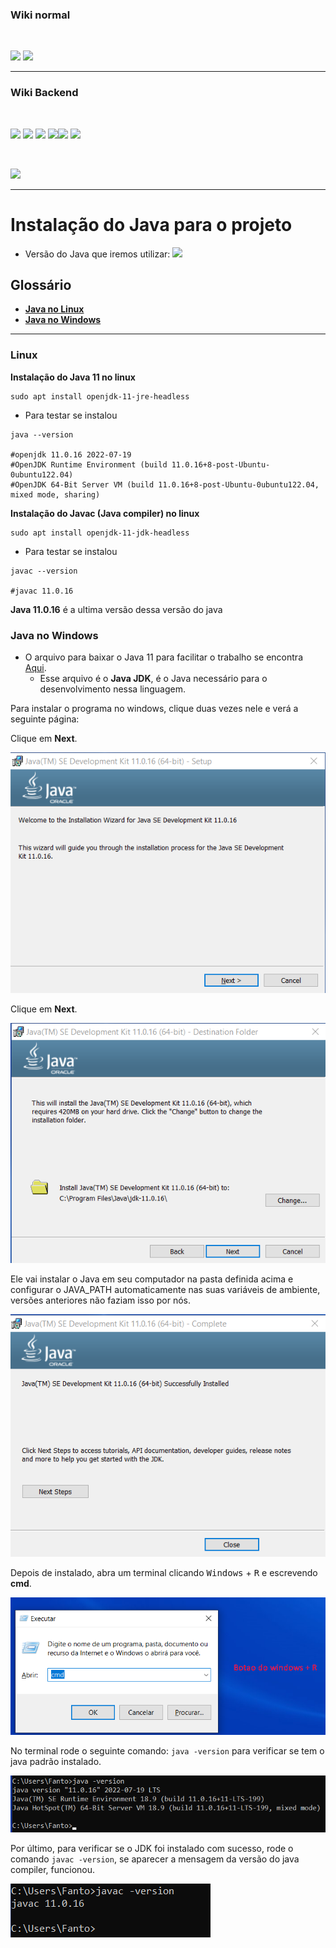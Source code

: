 ### Wiki normal

<br>

[![](https://img.shields.io/badge/P%C3%A1gina%20Inicial-323330?style=for-the-badge)](home)
[![](https://img.shields.io/badge/Instala%C3%A7%C3%A3o-323330?style=for-the-badge)](Instalação)

---

### Wiki Backend

<br>

[![](https://img.shields.io/badge/Página_inicial_backend-323330?style=for-the-badge)](backend/backend_home)
[![](https://img.shields.io/badge/Instalando_Java-FF4500?style=for-the-badge&logo=java&logoColor=white)](backend/java_instalacao)
[![](https://img.shields.io/badge/Instalando_maven-323330?style=for-the-badge)](backend/maven_instalacao)
[![](https://img.shields.io/badge/Instalando_postman-323330?style=for-the-badge)](backend/postman_instalacao)[![](https://img.shields.io/badge/Instalando_intellij-323330?style=for-the-badge)](backend/intellij_instalacao)
[![](https://img.shields.io/badge/Instalando_Datagrip-323330?style=for-the-badge)](backend/datagrip_instalacao)

<br>

[![](https://img.shields.io/badge/Utilizando_postman-323330?style=for-the-badge)]()

---

# Instalação do Java para o projeto

* Versão do Java que iremos utilizar: ![](https://img.shields.io/badge/JAVA-11.0.16-orange)

## Glossário

- [**Java no Linux**](backend/java_instalacao#linux)
- [**Java no Windows**](backend/java_instalacao#windows)

---

<a name="linux"></a>

### Linux

**Instalação do Java 11 no linux**

```shell
sudo apt install openjdk-11-jre-headless
```

* Para testar se instalou

```shell
java --version

#openjdk 11.0.16 2022-07-19
#OpenJDK Runtime Environment (build 11.0.16+8-post-Ubuntu-0ubuntu122.04)
#OpenJDK 64-Bit Server VM (build 11.0.16+8-post-Ubuntu-0ubuntu122.04, mixed mode, sharing)
```

**Instalação do Javac (Java compiler) no linux**

```shell
sudo apt install openjdk-11-jdk-headless
```

* Para testar se instalou

```shell
javac --version

#javac 11.0.16
```

**Java 11.0.16** é a ultima versão dessa versão do java

<a name="windows"></a>

### Java no Windows

* O arquivo para baixar o Java 11 para facilitar o trabalho se encontra [Aqui](https://drive.google.com/file/d/1oRNhV8FQokBOebcAWhkjy0zM0ih1hlvv/view?usp=sharing).
    * Esse arquivo é o **Java JDK**, é o Java necessário para o desenvolvimento nessa linguagem.

Para instalar o programa no windows, clique duas vezes nele e verá a seguinte página:

Clique em **Next**.

<img src="resources/images/java_windows/1.png">

Clique em **Next**.

<img src="resources/images/java_windows/2.png">

Ele vai instalar o Java em seu computador na pasta definida acima e configurar o JAVA_PATH automaticamente nas suas variáveis de ambiente, versões anteriores não faziam isso por nós.

<img src="resources/images/java_windows/3.png">

Depois de instalado, abra um terminal clicando <kbd>Windows</kbd> + <kbd>R</kbd> e escrevendo **cmd**.

<img src="resources/images/java_windows/4.png">

No terminal rode o seguinte comando: `java -version` para verificar se tem o java padrão instalado.

<img src="resources/images/java_windows/5.png">

Por último, para verificar se o JDK foi instalado com sucesso, rode o comando `javac -version`, se aparecer a mensagem da versão do java compiler, funcionou.

<img src="resources/images/java_windows/6.png">